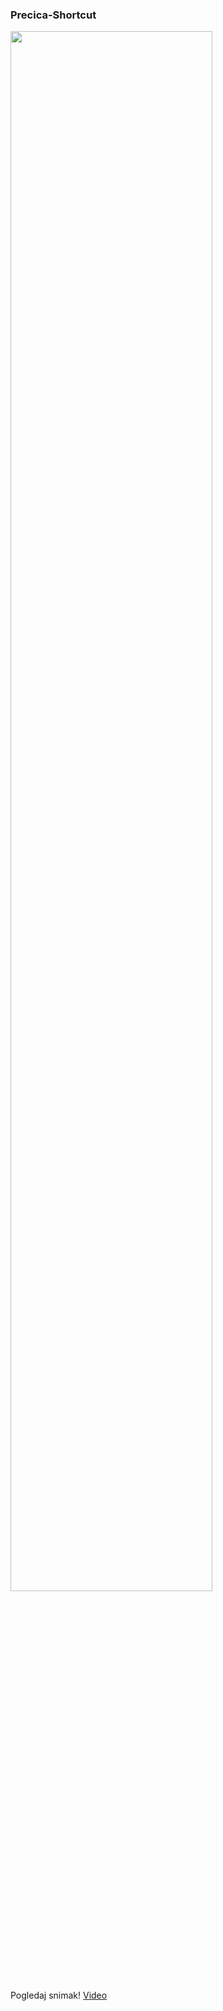 ### Precica-Shortcut

<img src="https://www.youtube.com/watch?v=sg_T20bCcI4"  width="80%">

Pogledaj snimak!
[Video](https://www.youtube.com/watch?v=sg_T20bCcI4)
